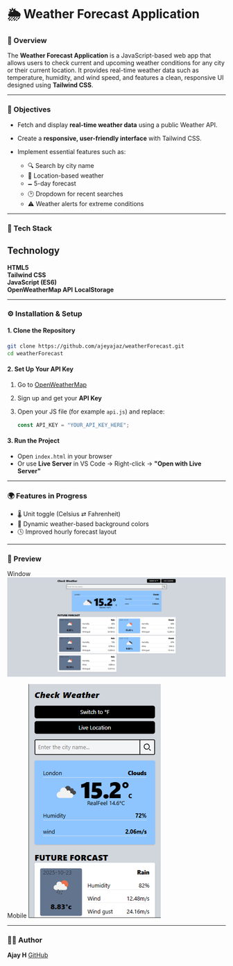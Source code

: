 # 🌦️ Weather Forecast Application

### 📘 Overview

The **Weather Forecast Application** is a JavaScript-based web app that allows users to check current and upcoming weather conditions for any city or their current location.
It provides real-time weather data such as temperature, humidity, and wind speed, and features a clean, responsive UI designed using **Tailwind CSS**.

---

### 🎯 Objectives

* Fetch and display **real-time weather data** using a public Weather API.
* Create a **responsive, user-friendly interface** with Tailwind CSS.
* Implement essential features such as:

  * 🔍 Search by city name
  * 📍 Location-based weather
  * 🗕 5-day forecast
  * 🕑 Dropdown for recent searches
  * ⚠️ Weather alerts for extreme conditions


---

### 🧩 Tech Stack

 Technology            
 ---------------------- 
**HTML5**              
**Tailwind CSS**       
**JavaScript (ES6)**   
**OpenWeatherMap API**
**LocalStorage**     

---

### ⚙️ Installation & Setup

#### 1. Clone the Repository

```bash
git clone https://github.com/ajeyajaz/weatherForecast.git
cd weatherForecast
```

#### 2. Set Up Your API Key

1. Go to [OpenWeatherMap](https://openweathermap.org/api)
2. Sign up and get your **API Key**
3. Open your JS file (for example  `api.js`) and replace:

   ```js
   const API_KEY = "YOUR_API_KEY_HERE";
   ```

#### 3. Run the Project

* Open `index.html` in your browser
* Or use **Live Server** in VS Code → Right-click → **"Open with Live Server"**

---

### 🌍 Features in Progress

* 🌡️ Unit toggle (Celsius ⇄ Fahrenheit)
* 🎨 Dynamic weather-based background colors
* 🕓 Improved hourly forecast layout

---

### 📸 Preview
Window
![window](image.png)

Mobile
![mobile](image-1.png)

---

### 🧑‍💻 Author

**Ajay H**
[GitHub](https://github.com/ajeyajaz)
